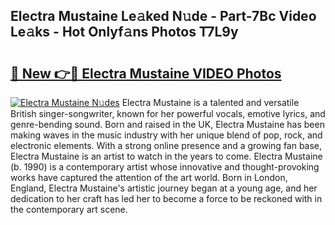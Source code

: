 ## Electra Mustaine Le𝚊ked N𝚞de - Part-7Bc Video Le𝚊ks - Hot Onlyf𝚊ns Photos T7L9y

# <h2><a href="http://ab59085.deff.icu/?id=Electra+Mustaine">🔗 New 👉🔴 Electra Mustaine VIDEO Photos</a></h2>

[![Electra Mustaine N𝚞des](https://i.imgur.com/rIISA9y.gif)](http://ab59085.deff.icu/?id=Electra+Mustaine)
Electra Mustaine is a talented and versatile British singer-songwriter, known for her powerful vocals, emotive lyrics, and genre-bending sound. Born and raised in the UK, Electra Mustaine has been making waves in the music industry with her unique blend of pop, rock, and electronic elements. With a strong online presence and a growing fan base, Electra Mustaine is an artist to watch in the years to come. Electra Mustaine (b. 1990) is a contemporary artist whose innovative and thought-provoking works have captured the attention of the art world. Born in London, England, Electra Mustaine's artistic journey began at a young age, and her dedication to her craft has led her to become a force to be reckoned with in the contemporary art scene.

